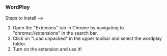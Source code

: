 ### WordPlay

Steps to install -->

1. Open the "Extenions" tab in Chrome by navigating to "chrome://extensions" in the search bar. 
2. Click on "Load unpacked" in the upper toolbar
and select the wordplay folder.
3. Turn on the extension and use it!